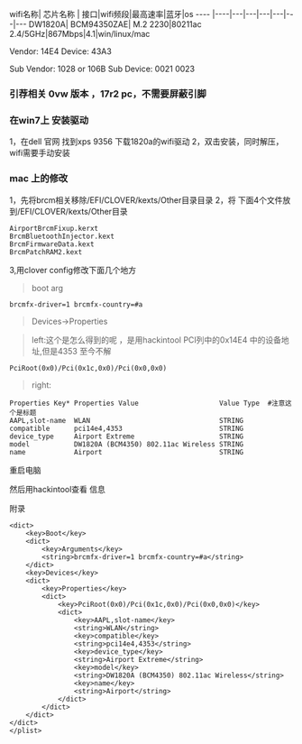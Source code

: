 
wifi名称| 芯片名称 | 接口|wifi频段|最高速率|蓝牙|os
---- |----|---|---|---|---|---|---
DW1820A| BCM94350ZAE| M.2 2230|80211ac 2.4/5GHz|867Mbps|4.1|win/linux/mac


Vendor: 14E4
Device: 43A3

Sub Vendor: 1028 or 106B
Sub Device: 0021 0023
### 引荐相关 0vw 版本 ，17r2 pc，不需要屏蔽引脚

### 在win7上 安装驱动
1，在dell 官网 找到xps 9356 下载1820a的wifi驱动
2，双击安装，同时解压，wifi需要手动安装





### mac 上的修改
1，先将brcm相关移除/EFI/CLOVER/kexts/Other目录目录
2，将 下面4个文件放到/EFI/CLOVER/kexts/Other目录
```
AirportBrcmFixup.kerxt
BrcmBluetoothInjector.kext
BrcmFirmwareData.kext
BrcmPatchRAM2.kext
```
3,用clover config修改下面几个地方

> boot arg

```
brcmfx-driver=1 brcmfx-country=#a
```
> Devices->Properties

> left:这个是怎么得到的呢 ，是用hackintool  PCI列中的0x14E4 中的设备地址,但是4353 至今不解
```
PciRoot(0x0)/Pci(0x1c,0x0)/Pci(0x0,0x0)
```
>right:
```
Properties Key* Properties Value                    Value Type  #注意这个是标题
AAPL,slot-name  WLAN                                STRING
compatible      pci14e4,4353                        STRING
device_type     Airport Extreme                     STRING
model           DW1820A (BCM4350) 802.11ac Wireless STRING
name            Airport                             STRING
```



重启电脑 

然后用hackintool查看 信息


附录
```
<dict>
    <key>Boot</key>
    <dict>
        <key>Arguments</key>
        <string>brcmfx-driver=1 brcmfx-country=#a</string>
    </dict>
    <key>Devices</key>
    <dict>
        <key>Properties</key>
        <dict>
            <key>PciRoot(0x0)/Pci(0x1c,0x0)/Pci(0x0,0x0)</key>
            <dict>
                <key>AAPL,slot-name</key>
                <string>WLAN</string>
                <key>compatible</key>
                <string>pci14e4,4353</string>
                <key>device_type</key>
                <string>Airport Extreme</string>
                <key>model</key>
                <string>DW1820A (BCM4350) 802.11ac Wireless</string>
                <key>name</key>
                <string>Airport</string>
            </dict>
        </dict>
    </dict>
</dict>
</plist>
```

